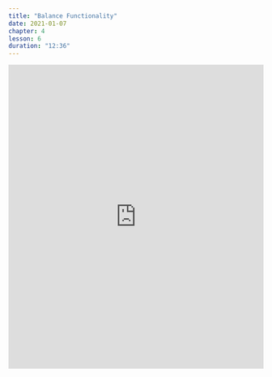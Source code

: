 ```yaml
---
title: "Balance Functionality"
date: 2021-01-07
chapter: 4
lesson: 6
duration: "12:36"
---
```


<iframe width="100%" height="600" src="https://www.youtube.com/embed/bsZc_7G79KM?list=PLlvgXQiqkT5Bysu6My5p3j4ghb6lf48gt" title="YouTube video player" frameborder="0" allow="accelerometer; autoplay; clipboard-write; encrypted-media; gyroscope; picture-in-picture" allowfullscreen></iframe>
